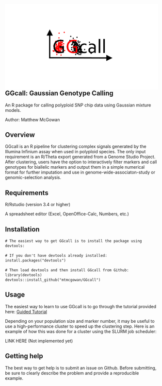 <img align="left" src="https://github.com/mtmcgowan/GGcall/blob/master/GGcall_oval.png">

## GGcall: Gaussian Genotype Calling

An R package for calling polyploid SNP chip data using Gaussian mixture models.

Author: Matthew McGowan

## Overview
GGcall is an R pipeline for clustering complex signals generated by the Illumina Infinium assay when used in polyploid species. The only input requirement is an R/Theta export generated from a Genome Studio Project. After clustering, users have the option to interactively filter markers and call genotypes for biallelic markers and output them in a simple numerical format for further imputation and use in genome-wide-associaton-study or genomic-selection analysis.

## Requirements
R/Rstudio (version 3.4 or higher)

A spreadsheet editor (Excel, OpenOffice-Calc, Numbers, etc.)

## Installation

```{r, eval = FALSE}
# The easiest way to get GGcall is to install the package using devtools:

# If you don't have devtools already installed:
install.packages("devtools")

# Then load devtools and then install GGcall from Github:
library(devtools)
devtools::install_github("mtmcgowan/GGcall")
```
## Usage
The easiest way to learn to use GGcall is to go through the tutorial provided here:
[Guided Tutorial](https://github.com/mtmcgowan/GGcall/wiki/Beginner-Tutorial)

Depending on your population size and marker number, it may be useful to use a high-performance cluster to speed up the clustering step. Here is an example of how this was done for a cluster using the SLURM job scheduler:

LINK HERE (Not implemented yet)

## Getting help

The best way to get help is to submit an issue on Github. Before submitting, be sure to clearly describe the problem and provide a reproducible example.
